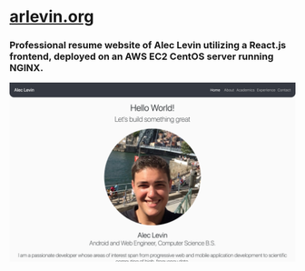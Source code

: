 # [arlevin.org](https://arlevin.org)
### Professional resume website of Alec Levin utilizing a React.js frontend, deployed on an AWS EC2 CentOS server running NGINX.

<img src='public/webPhoto.png' title='web photo' alt='web photo' />


